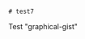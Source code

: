                                                                                                                                                                                                                                                                                                                                                                                      # test7
Test "graphical-gist"